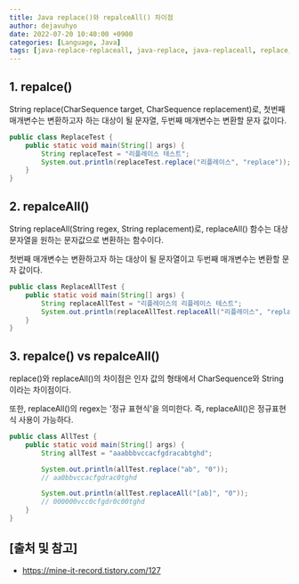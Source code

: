 ```yaml
---
title: Java replace()와 repalceAll() 차이점
author: dejavuhyo
date: 2022-07-20 10:40:00 +0900
categories: [Language, Java]
tags: [java-replace-replaceall, java-replace, java-replaceall, replace, replaceall, 자바-replace-replaceall, 자바-replace, 자바-replaceall]
---
```


## 1. repalce()
String replace(CharSequence target, CharSequence replacement)로, 첫번째 매개변수는 변환하고자 하는 대상이 될 문자열, 두번째 매개변수는 변환할 문자 값이다.

```java
public class ReplaceTest {
    public static void main(String[] args) {
        String replaceTest = "리플레이스 테스트";
        System.out.println(replaceTest.replace("리플레이스", "replace"));
    }
}
```

## 2. repalceAll()
String replaceAll(String regex, String replacement)로, replaceAll() 함수는 대상 문자열을 원하는 문자값으로 변환하는 함수이다.

첫번째 매개변수는 변환하고자 하는 대상이 될 문자열이고 두번째 매개변수는 변환할 문자 값이다.

```java
public class ReplaceAllTest {
    public static void main(String[] args) {
        String replaceAllTest = "리플레이스의 리플레이스 테스트";
        System.out.println(replaceAllTest.replaceAll("리플레이스", "replaceAll"));
    }
}
```

## 3. repalce() vs repalceAll()
replace()와 replaceAll()의 차이점은 인자 값의 형태에서 CharSequence와 String 이라는 차이점이다.

또한,  replaceAll()의 regex는 '정규 표현식'을 의미한다. 즉, replaceAll()은 정규표현식 사용이 가능하다.

```java
public class AllTest {
    public static void main(String[] args) {
        String allTest = "aaabbbvccacfgdracabtghd";

        System.out.println(allTest.replace("ab", "0"));
        // aa0bbvccacfgdrac0tghd

        System.out.println(allTest.replaceAll("[ab]", "0"));
        // 000000vcc0cfgdr0c00tghd
    }
}
```

## [출처 및 참고]
* <https://mine-it-record.tistory.com/127>
